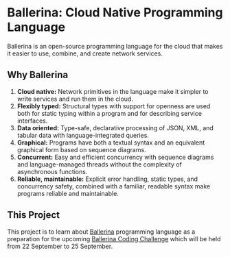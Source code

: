 # Ballerina: Cloud Native Programming Language

Ballerina is an open-source programming language for the cloud that makes it easier to use, combine, and create network services.

## Why Ballerina

1. **Cloud native:** Network primitives in the language make it simpler to write services and run them in the cloud.
2. **Flexibly typed:** Structural types with support for openness are used both for static typing within a program and for describing service interfaces.
3. **Data oriented:** Type-safe, declarative processing of JSON, XML, and tabular data with language-integrated queries.
4. **Graphical:** Programs have both a textual syntax and an equivalent graphical form based on sequence diagrams.
5. **Concurrent:** Easy and efficient concurrency with sequence diagrams and language-managed threads without the complexity of asynchronous functions.
6. **Reliable, maintainable:** Explicit error handling, static types, and concurrency safety, combined with a familiar, readable syntax make programs reliable and maintainable.

## This Project

This project is to learn about [Ballerina](https://ballerina.io/) programming language as a preparation for the upcoming [Ballerina Coding Challenge](https://www.hackerearth.com/challenges/competitive/ballerina-coding-challenge/) which will be held from 22 September to 25 September.
